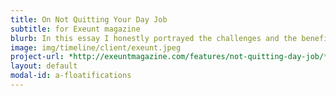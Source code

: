 ```yaml
---
title: On Not Quitting Your Day Job
subtitle: for Exeunt magazine
blurb: In this essay I honestly portrayed the challenges and the benefits of day jobs co-existing alongside creative careers.
image: img/timeline/client/exeunt.jpeg
project-url: *http://exeuntmagazine.com/features/not-quitting-day-job/*
layout: default
modal-id: a-floatifications
---
```

